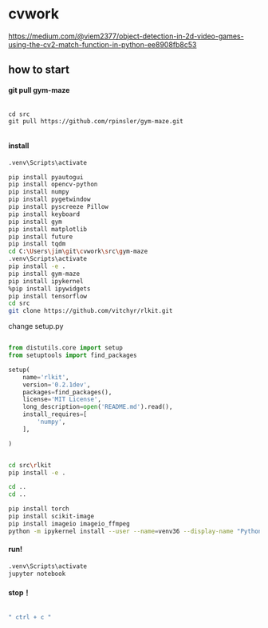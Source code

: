 # cvwork 



https://medium.com/@viem2377/object-detection-in-2d-video-games-using-the-cv2-match-function-in-python-ee8908fb8c53

## how to start



#### git pull gym-maze 
```git

cd src
git pull https://github.com/rpinsler/gym-maze.git


```

#### install

```sh
.venv\Scripts\activate

pip install pyautogui
pip install opencv-python
pip install numpy
pip install pygetwindow
pip install pyscreeze Pillow
pip install keyboard
pip install gym
pip install matplotlib
pip install future
pip install tqdm
cd C:\Users\jim\git\cvwork\src\gym-maze
.venv\Scripts\activate
pip install -e .
pip install gym-maze
pip install ipykernel
%pip install ipywidgets
pip install tensorflow 
cd src
git clone https://github.com/vitchyr/rlkit.git

```
change setup.py

```py

from distutils.core import setup
from setuptools import find_packages

setup(
    name='rlkit',
    version='0.2.1dev',
    packages=find_packages(),
    license='MIT License',
    long_description=open('README.md').read(),
    install_requires=[
        'numpy',
    ],

)

```

```sh

cd src\rlkit
pip install -e .

cd ..
cd ..

pip install torch
pip install scikit-image
pip install imageio imageio_ffmpeg
python -m ipykernel install --user --name=venv36 --display-name "Python (venv36)"


```


#### run!

```sh
.venv\Scripts\activate
jupyter notebook

```


#### stop！

```sh

" ctrl + c "

```